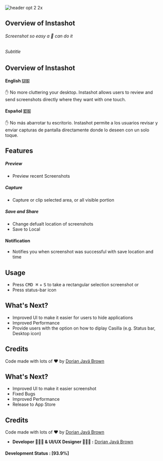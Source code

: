 ![header opt 2 2x](https://user-images.githubusercontent.com/19171147/28440388-0b19ebac-6d74-11e7-8240-499035fbbbdf.png)

## Overview of Instashot
###### Screenshot so easy a :dog: can do it

###### Subtitle
##  Overview of Instashot 

#### English 🇺🇸
✋ No more cluttering your desktop. Instashot allows users to review and send screenshots directly where they want with one touch.

#### Español 🇪🇸
✋ No más abarrotar tu escritorio. Instashot permite a los usuarios revisar y enviar capturas de pantalla directamente donde lo deseen con un solo toque.


## Features

##### Preview
- Preview recent Screenshots

##### Capture
- Capture or clip selected area, or all visible portion

##### Save and Share
- Change defualt location of screenshots
- Save to Local 

#### Notification
- Notifies you when screenshot was successful with save location and time

## Usage
  - Press <kbd>CMD ⌘</kbd> + <kbd>S</kbd> to take a rectangular selection screenshot
  or
  - Press status-bar icon
  

##  What's Next?
- Improved UI to make it easier for users to hide applications
- Improved Performance
- Provide users with the option on how to diplay Casilla (e.g. Status bar, Desktop icon)


## Credits
 Code made with lots of ♥️ by [Dorian Javä Brown](www.dorianbrown.me) 



<!--

##   Download
Download the installer for your operating system:

  - [macOS](http://)


##  Issues
First, please search the [open issues](https://github.com/ZEUSOFCS/Instashot/issues?q=is%3Aopen)
and [closed issues](https://github.com/ZEUSOFCS/Instashot/issues?q=is%3Aclosed)
to see if your issue hasn't already been reported (it may also be fixed).

If you can't find an issue that matches what you're seeing, open a [new issue](https://github.com/ZEUSOFCS/Instashot/issues)
and fill out the template to provide us with enough information to investigate
further.

## More Resources

See [casilla.co](http://casilla.co) for more product-oriented
information about Casilla.
-->

##  What's Next?
- Improved UI to make it easier screenshot
- Fixed Bugs
- Improved Performance
- Release to App Store


## Credits
 Code made with lots of ♥️ by [Dorian Javä Brown](www.dorianbrown.me) 
  - **Developer 👨🏽‍💻  & UI/UX Designer 👨🏽‍🎨 :** [Dorian Javä Brown](www.dorianbrown.me) 
 


#### Development Status : [93.9%]
